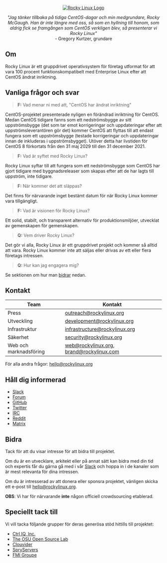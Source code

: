 <p align="center">
<a href="https://rockylinux.org/">
<img src="https://media.githubusercontent.com/media/rocky-linux/branding/main/logo-text-light%402x.png" alt="Rocky Linux Logo">
</a>
</p>

<p align="center">
<i>"Jag tänker tillbaka på tidiga CentOS-dagar och min medgrundare, Rocky McGaugh. Han är inte längre med oss, så som en hyllning till honom, som aldrig fick se framgången som CentOS verkligen blev, så presenterar vi Rocky Linux"</i><br>
- Gregory Kurtzer, grundare
</p>

## Om

Rocky Linux är ett gruppdrivet operativsystem för företag utformat för att vara 100 procent funktionskompatibelt med Enterprise Linux efter att CentOS ändrat inriktning.

## Vanliga frågor och svar
> **F:** Vad menar ni med att, "CentOS har ändrat inriktning"

CentOS-projektet presenterade nyligen en förändrad inriktning för CentOS. Medan CentOS tidigare fanns som ett nedströmsbygge av sitt uppströmsbygge (det som tar emot korrigeringar och uppdateringar efter att uppströmsleverantören gör det) kommer CentOS att flyttas till att endast fungera som ett uppströmsbygge  (testade korrigeringar och uppdateringar innan de inkluderas i uppströmsbygget). Utöver detta har livstiden för CentOS 8 förkortats från den 31 maj 2029 till den 31 december 2021. 

> **F:** Vad är syftet med Rocky Linux?

Rocky Linux syftar till att fungera som ett nedströmsbygge som CentOS har gjort tidigare med byggnadsreleaser som skapas efter att de har lagts till uppström, inte tidigare.

> **F:** När kommer det att släppas?

Det finns för närvarande inget bestämt datum för när Rocky Linux kommer vara tillgängligt.

> **F:** Vad är visionen för Rocky Linux?

Ett solid, stabilt, och transparent alternativ för produktionsmiljöer, utvecklat av gemenskapen för gemenskapen.

> **Q:** Vem driver Rocky Linux?

Det gör vi alla, Rocky Linux är ett gruppdrivet projekt och kommer så alltid att vara. Rocky Linux kommer inte att säljas eller drivas av ett eller flera företags intressen.

> **Q:** Hur kan jag engagera mig?

Se sektionen om hur man [bidrar](#Bidra) nedan.

## Kontakt
| Team 	                        | Kontakt
|-------------------------------|-------------------------------------------|
| Press 	                    | outreach@rockylinux.org                   |
| Utveckling 	                | development@rockylinux.org                |
| Infrastruktur 	            | infrastructure@rockylinux.org             |
| Säkerhet 	                    | security@rockylinux.org                   |
| Web och marknadsföring       | web@rockylinux.org, brand@rockylinux.com  |


För alla andra frågor: hello@rockylinux.org

## Håll dig informerad

* [Slack](https://join.slack.com/t/hpcng/shared_invite/zt-k29vv4ab-yj1ksbHK_ZkXYi6HGtTYfw)
* [Forum](https://forums.rockylinux.org/)
* [GitHub](https://github.com/rocky-linux/)
* [Twitter](https://twitter.com/rocky_linux)
* [IRC](https://webchat.freenode.net/?channels=rockylinux)
* [Reddit](https://www.reddit.com/r/RockyLinux)
* [Matrix](https://matrix.to/#/+rockylinux:matrix.org)

## Bidra

Tack för att du visar intresse för att bidra till projektet.

Om du är en utvecklare, arkitekt eller på annat sätt kan bidra med din tid och expertis får du gärna gå med i vår [Slack](https://join.slack.com/t/hpcng/shared_invite/zt-k29vv4ab-yj1ksbHK_ZkXYi6HGtTYfw) och hoppa in i de kanaler som är mest relevanta för dina intressen.

Om du är intresserad av att donera eller sponsra projektet, vänligen skicka ett e-post till hello@rockylinux.org.

**OBS**: Vi har för närvarande **inte** någon officiell crowdsourcing etablerad.

## Speciellt tack till 
Vi vill tacka följande grupper för deras generösa stöd hittills till projektet:
* [Ctrl IQ, Inc.](https://www.ctrl-cmd.com)
* [The OSU Open Source Lab](https://osuosl.org/)
* [Clouvider](https://www.clouvider.co.uk/)
* [SpryServers](https://www.spryservers.net/)
* [FMI Groupe](https://www.fmi.fr/)
